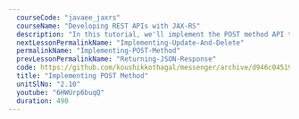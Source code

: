 ```yaml
---
  courseCode: "javaee_jaxrs"
  courseName: "Developing REST APIs with JAX-RS"
  description: "In this tutorial, we'll implement the POST method API to create new instances of Message resource."
  nextLessonPermalinkName: "Implementing-Update-And-Delete"
  permalinkName: "Implementing-POST-Method"
  prevLessonPermalinkName: "Returning-JSON-Response"
  code: https://github.com/koushikkothagal/messenger/archive/d946c045190741c85ceaf3714e97d3ed84e1bb89.zip
  title: "Implementing POST Method"
  unitSlNo: "2.10"
  youtube: "6HWUrp6buqQ"
  duration: 490
---
```


